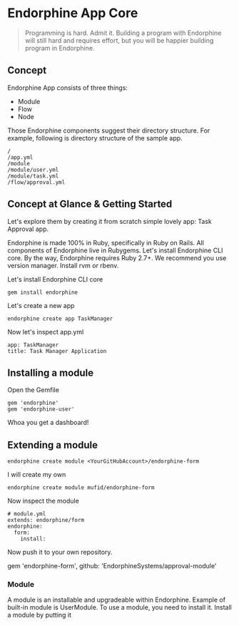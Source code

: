 # Endorphine App Core

> Programming is hard. Admit it. Building a program with Endorphine will still
> hard and requires effort, but you will be happier building program
> in Endorphine.

## Concept

Endorphine App consists of three things:

- Module
- Flow
- Node

Those Endorphine components suggest their
directory structure. For example, following
is directory structure of the sample app.

    /
    /app.yml
    /module
    /module/user.yml
    /module/task.yml
    /flow/approval.yml

## Concept at Glance & Getting Started

Let's explore them by creating it from scratch simple lovely app: Task Approval app.

Endorphine is made 100% in Ruby, specifically in Ruby on Rails.
All components of Endorphine live in Rubygems. Let's install Endorphine
CLI core. By the way, Endorphine requires Ruby 2.7+. We recommend you use
version manager. Install rvm or rbenv.

Let's install Endorphine CLI core

    gem install endorphine
    
Let's create a new app

    endorphine create app TaskManager
    
Now let's inspect app.yml

    app: TaskManager
    title: Task Manager Application
    
## Installing a module

Open the Gemfile

    gem 'endorphine'
    gem 'endorphine-user'

Whoa you get a dashboard!

## Extending a module

    endorphine create module <YourGitHubAccount>/endorphine-form

I will create my own

    endorphine create module mufid/endorphine-form
    
Now inspect the module

    # module.yml
    extends: endorphine/form
    endorphine:
      form:
        install:

Now push it to your own repository.

   gem 'endorphine-form', github: 'EndorphineSystems/approval-module'

### Module

A module is an installable and upgradeable within Endorphine.
Example of built-in module is UserModule. To use a module, you need
to install it. Install a module by putting it 
